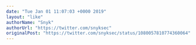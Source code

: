 ```yaml
---
date: "Tue Jan 01 11:07:03 +0000 2019"
layout: "like"
authorName: "Snyk"
authorUrl: "https://twitter.com/snyksec"
originalPost: "https://twitter.com/snyksec/status/1080057810774360064"
---
```

